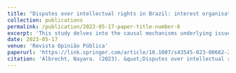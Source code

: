 ```yaml
---
title: "Disputes over intellectual rights in Brazil: interest organisations and their impacts on copyright law"
collection: publications
permalink: /publication/2023-05-17-paper-title-number-6
excerpt: 'This study delves into the causal mechanisms underlying issue salience and business influence through a detailed case study on copyright reform in Brazil. I utilised bibliographical and documentary research methods to examine the statuses and legislative agendas of various groups and stakeholders invested in either maintaining or altering copyright laws. By scrutinising public hearings and draft bills discussed within a special committee of the Chamber of Deputies, I mapped out the policy participants and their political inclinations. Employing a combination of process tracing and preference attainment, the analysis aimed to identify the winners and losers in this discourse and the strategies they employed to achieve their objectives. In contrast to previous findings, the case study revealed that certain participants acted as countervailing forces against powerful groups, although business organisations still managed to secure minor concessions.'
date: 2023-05-17
venue: 'Revista Opinião Pública'
paperurl: 'https://link.springer.com/article/10.1007/s43545-023-00662-2'
citation: 'Albrecht, Nayara. (2023). &quot;Disputes over intellectual rights in Brazil: interest organisations and their impacts on copyright law. &quot; <i>SN Social Sciences</i>. 1(6).'
---
```

